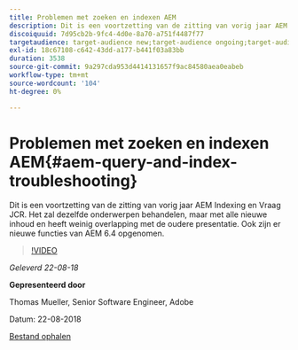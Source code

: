 ```yaml
---
title: Problemen met zoeken en indexen AEM
description: Dit is een voortzetting van de zitting van vorig jaar AEM Indexing en Vraag JCR (hieronder verbinding). Het zal dezelfde onderwerpen behandelen, maar met alle nieuwe inhoud en heeft weinig overlapping met de oudere presentatie. Ook zijn er nieuwe functies van AEM 6.4 opgenomen.
discoiquuid: 7d95cb2b-9fc4-4d0e-8a70-a751f4487f77
targetaudience: target-audience new;target-audience ongoing;target-audience upgrader
exl-id: 18c67108-c642-43dd-a177-b441f03a83bb
duration: 3538
source-git-commit: 9a297cda953d4414131657f9ac84580aea0eabeb
workflow-type: tm+mt
source-wordcount: '104'
ht-degree: 0%

---
```


# Problemen met zoeken en indexen AEM{#aem-query-and-index-troubleshooting}

Dit is een voortzetting van de zitting van vorig jaar AEM Indexing en Vraag JCR. Het zal dezelfde onderwerpen behandelen, maar met alle nieuwe inhoud en heeft weinig overlapping met de oudere presentatie. Ook zijn er nieuwe functies van AEM 6.4 opgenomen.

>[!VIDEO](https://video.tv.adobe.com/v/23429/?quality=0)

*Geleverd 22-08-18*

**Gepresenteerd door**

Thomas Mueller, Senior Software Engineer, Adobe

Datum: 22-08-2018

[Bestand ophalen](assets/aem-gems-aem-queryandindextroubleshooting-08222018.pdf)
<!--
[Get back to the Overview](https://helpx.adobe.com/experience-manager/kt/eseminars/gems/aem-index.html)
-->
